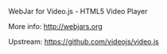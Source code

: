 WebJar for Video.js - HTML5 Video Player

More info: http://webjars.org

Upstream: https://github.com/videojs/video.js